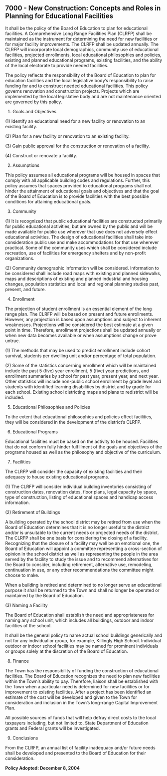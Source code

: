 ## 7000 - New Construction: Concepts and Roles in Planning for Educational Facilities

It shall be the policy of the Board of Education to plan for educational facilities.  A Comprehensive Long Range Facilities Plan (CLRFP) shall be maintained as the instrument for determining the need for new facilities or for major facility improvements.  The CLRFP shall be updated annually.  The CLRFP will incorporate local demographics, community use of educational facilities, projected enrollments, local educational philosophies and policies, existing and planned educational programs, existing facilities, and the ability of the local electorate to provide needed facilities.

The policy reflects the responsibility of the Board of Education to plan for education facilities and the local legislative body’s responsibility to raise funding for and to construct needed educational facilities.  This policy governs renovation and construction projects.  Projects which are implemented by the local legislative body and are not maintenance oriented are governed by this policy.

1.  Goals and Objectives

  (1)  Identify an educational need for a new facility or renovation to an existing facility.

  (2)  Plan for a new facility or renovation to an existing facility.

  (3)  Gain public approval for the construction or renovation of a facility.

  (4)  Construct or renovate a facility.

2.  Assumptions

  This policy assumes all educational programs will be housed in spaces that comply with all applicable building codes and regulations.  Further, this policy assumes that spaces provided to educational programs shall not hinder the attainment of educational goals and objectives and that the goal of the Board of Education is to provide facilities with the best possible conditions for attaining educational goals.

3.  Community

  (1)  It is recognized that public educational facilities are constructed primarily for public educational activities, but are owned by the public and will be made available for public use wherever that use does not adversely effect educational activities.  The design of educational facilities shall take into consideration public use and make accommodations for that use wherever practical.  Some of the community uses which shall be considered include recreation, use of facilities for emergency shelters and by non-profit organizations.

  (2)  Community demographic information will be considered.  Information to be considered shall include road maps with existing and planned sidewalks, maps and descriptions of existing and planned industrial and housing changes, population statistics and local and regional planning studies past, present, and future.

4.  Enrollment

  The projection of student enrollment is an essential element of the long range plan.  The CLRFP will be based on present and future enrollments.  However, any projection is based upon assumptions and subject to inherent weaknesses.  Projections will be considered the best estimate at a given point in time.  Therefore, enrollment projections shall be updated annually or when new data becomes available or when assumptions change or prove untrue.

  (1)  The methods that may be used to predict enrollment include cohort survival, students per dwelling unit and/or percentage of total population.

  (2)  Some of the statistics concerning enrollment which will be maintained include the past 5 (five) year enrollment, 5 (five) year predictions, and enrollment summaries by school for past year, present year, and next year.  Other statistics will include non-public school enrollment by grade level and students with identified learning disabilities by district and by grade for each school.  Existing school districting maps and plans to redistrict will be included.

5.  Educational Philosophies and Policies

  To the extent that educational philosophies and policies effect facilities, they will be considered in the development of the district’s CLRFP.

6.  Educational Programs

  Educational facilities must be based on the activity to be housed.  Facilities that do not conform fully hinder fulfillment of the goals and objectives of the programs housed as well as the philosophy and objective of the curriculum.

7.  Facilities

  The CLRFP will consider the capacity of existing facilities and their adequacy to house existing educational programs.

  (1)  The CLRFP will consider individual building inventories consisting of construction dates, renovation dates, floor plans, legal capacity by space, type of construction, listing of educational spaces and handicap access information.

  (2)  Retirement of Buildings

  A building operated by the school district may be retired from use when the Board of Education determines that it is no longer useful to the district and/or is unsuitable to the current needs or projected needs of the district.  The CLRFP shall be one basis for considering the closing of a facility.  Recognizing that the closure of a facility may well be an emotional one, the Board of Education will appoint a committee representing a cross-section of opinion in the school district as well as representing the people in the area served by the facility to study the issue and to recommend alternatives for the Board to consider, including retirement, alternative use, remodeling, continuation in use, or any other recommendations the committee might choose to make.

  When a building is retired and determined to no longer serve an educational purpose it shall be returned to the Town and shall no longer be operated or maintained by the Board of Education.

  (3)  Naming a Facility

  The Board of Education shall establish the need and appropriateness for naming any school unit, which includes all buildings, outdoor and indoor facilities of the school.

  It shall be the general policy to name actual school buildings generically and not for any individual or group, for example, Killingly High School.  Individual outdoor or indoor school facilities may be named for prominent individuals or groups solely at the discretion of the Board of Education.

8.  Finance

  The Town has the responsibility of funding the construction of educational facilities.  The Board of Education recognizes the need to plan new facilities within the Town’s ability to pay.  Therefore, liaison shall be established with the Town when a particular need is determined for new facilities or for improvement to existing facilities.  After a project has been identified an estimate of the cost will be developed and given to the Town for consideration and inclusion in the Town’s long-range Capital Improvement Plan.

  All possible sources of funds that will help defray direct costs to the local taxpayers including, but not limited to, State Department of Education grants and Federal grants will be investigated.

9.  Conclusions

  From the CLRFP, an annual list of facility inadequacy and/or future needs shall be developed and presented to the Board of Education for their consideration.

**Policy Adopted:  December 8, 2004**


